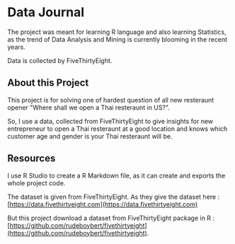 # Data Journal

The project was meant for learning R language and also learning Statistics, as the trend of Data Analysis and Mining is currently blooming in the recent years.

Data is collected by FiveThirtyEight.

## About this Project

This project is for solving one of hardest question of all new resteraunt opener "Where shall we open a Thai resteraunt in US?".

So, I use a data, collected from FiveThirtyEight to give insights for new entrepreneur to open a Thai resteraunt at a good location and knows which customer age and gender is your Thai resteraunt will be.

## Resources

I use R Studio to create a R Markdown file, as it can create and exports the whole project code.

The dataset is given from FiveThirtyEight. As they give the dataset here : [https://data.fivethirtyeight.com](https://data.fivethirtyeight.com)

But this project download a dataset from FiveThirtyEight package in R : [https://github.com/rudeboybert/fivethirtyeight](https://github.com/rudeboybert/fivethirtyeight).
